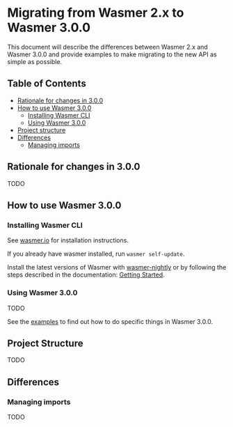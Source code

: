 # Migrating from Wasmer 2.x to Wasmer 3.0.0

This document will describe the differences between Wasmer 2.x and Wasmer 3.0.0
and provide examples to make migrating to the new API as simple as possible.

## Table of Contents

- [Rationale for changes in 3.0.0](#rationale-for-changes-in-300)
- [How to use Wasmer 3.0.0](#how-to-use-wasmer-300)
  - [Installing Wasmer CLI](#installing-wamser-cli)
  - [Using Wasmer 3.0.0](#using-wamser-300)
- [Project structure](#project-structure)
- [Differences](#differences)
  - [Managing imports](#managing-imports)

## Rationale for changes in 3.0.0

TODO

## How to use Wasmer 3.0.0

### Installing Wasmer CLI

See [wasmer.io] for installation instructions.

If you already have wasmer installed, run `wasmer self-update`.

Install the latest versions of Wasmer with [wasmer-nightly] or by following the
steps described in the documentation: [Getting Started][getting-started].

### Using Wasmer 3.0.0

TODO

See the [examples] to find out how to do specific things in Wasmer 3.0.0.

## Project Structure

TODO

## Differences

### Managing imports

TODO

[examples]: https://docs.wasmer.io/integrations/examples
[wasmer]: https://crates.io/crates/wasmer
[wasmer-wasi]: https://crates.io/crates/wasmer-wasi
[wasmer-emscripten]: https://crates.io/crates/wasmer-emscripten
[wasmer-engine]: https://crates.io/crates/wasmer-engine
[wasmer-compiler]: https://crates.io/crates/wasmer-compiler
[wasmer.io]: https://wasmer.io
[wasmer-nightly]: https://github.com/wasmerio/wasmer-nightly/
[getting-started]: https://docs.wasmer.io/ecosystem/wasmer/getting-started
[instance-example]: https://docs.wasmer.io/integrations/examples/instance
[imports-exports-example]: https://docs.wasmer.io/integrations/examples/imports-and-exports
[host-functions-example]: https://docs.wasmer.io/integrations/examples/host-functions
[memory]: https://docs.wasmer.io/integrations/examples/memory
[memory-pointers]: https://docs.wasmer.io/integrations/examples/memory-pointers
[host-functions]: https://docs.wasmer.io/integrations/examples/host-functions
[errors]: https://docs.wasmer.io/integrations/examples/errors
[exit-early]: https://docs.wasmer.io/integrations/examples/exit-early
